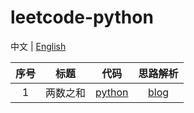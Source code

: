 # leetcode-python

中文 | [English](README.md)

| 序号 |   标题   |            代码            |                      思路解析                       |
| :--: | :------: | :------------------------: | :-------------------------------------------------: |
|  1   | 两数之和 | [python](src/1-two-sum.py) | [blog](https://sssis.me/post/leetcode-two-sum.html) |

